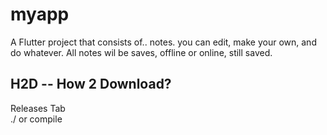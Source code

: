 # myapp

A Flutter project that consists of.. notes. you can edit, make your own, and do whatever. All notes wil be saves, offline or online, still saved.

## H2D -- How 2 Download?

Releases Tab  <br />
 ./ or compile

